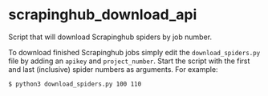# scrapinghub_download_api
Script that will download Scrapinghub spiders by job number.

To download finished Scrapinghub jobs simply edit the `download_spiders.py` file by adding an `apikey` and `project_number`.
Start the script with the first and last (inclusive) spider numbers as arguments. For example:

```shell
$ python3 download_spiders.py 100 110
```
